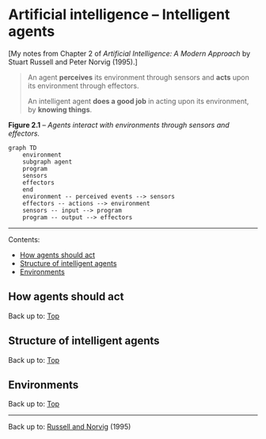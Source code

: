 # Artificial intelligence – Intelligent agents

\[My notes from Chapter 2 of *Artificial Intelligence: A Modern Approach* by Stuart Russell and Peter Norvig (1995).\]

> An agent **perceives** its environment through sensors and **acts** upon its environment through effectors.
>
> An intelligent agent **does a good job** in acting upon its environment, by **knowing things**.

**Figure 2.1** – *Agents interact with environments through sensors and effectors.*

```mermaid
graph TD
    environment
    subgraph agent
    program
    sensors
    effectors
    end
    environment -- perceived events --> sensors
    effectors -- actions --> environment
    sensors -- input --> program
    program -- output --> effectors
```

----

Contents:
- [How agents should act](how-agents-should-act)
- [Structure of intelligent agents](#structure-of-intelligent-agents)
- [Environments](#environments)

## How agents should act




Back up to: [Top](#)

## Structure of intelligent agents

Back up to: [Top](#)

## Environments

Back up to: [Top](#)

----

Back up to: [Russell and Norvig](index.md) (1995)
